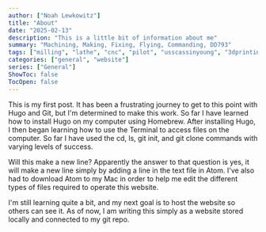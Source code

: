 ```yaml
---
author: ["Noah Lewkowitz"]
title: "About"
date: "2025-02-13"
description: "This is a little bit of information about me"
summary: "Machining, Making, Fixing, Flying, Commanding, DD793"
tags: ["milling", "lathe", "cnc", "pilot", "usscassinyoung", "3dprinting", "vocational", "frenchies"]
categories: ["general", "website"]
series: ["General"]
ShowToc: false
TocOpen: false
---
```

This is my first post. It has been a frustrating journey to get to this point with Hugo and Git, but I'm determined to make this work.
So far I have learned how to install Hugo on my computer using Homebrew. After installing Hugo, I then began learning how to use the Terminal to access files on the computer. So far I have used the cd, ls, git init, and git clone commands with varying levels of success.

Will this make a new line? Apparently the answer to that question is yes, it will make a new line simply by adding a line in the text file in Atom. I've also had to download Atom to my Mac in order to help me edit the different types of files required to operate this website.

I'm still learning quite a bit, and my next goal is to host the website so others can see it. As of now, I am writing this simply as a website stored locally and connected to my git repo.
